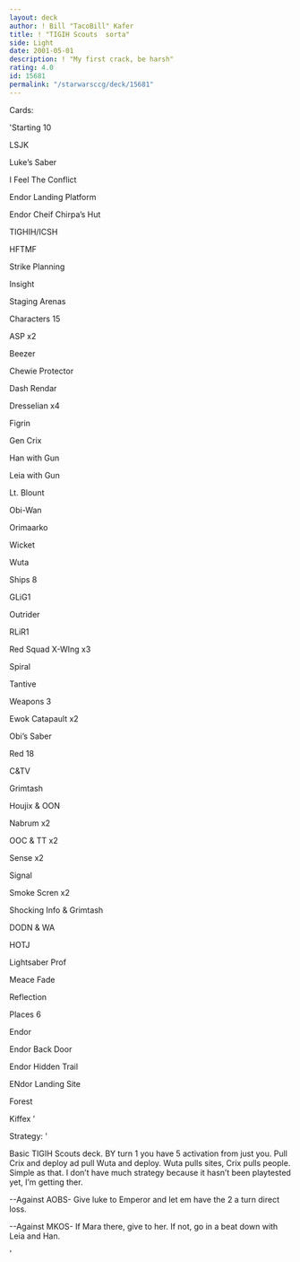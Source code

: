 ```yaml
---
layout: deck
author: ! Bill "TacoBill" Kafer
title: ! "TIGIH Scouts  sorta"
side: Light
date: 2001-05-01
description: ! "My first crack, be harsh"
rating: 4.0
id: 15681
permalink: "/starwarsccg/deck/15681"
---
```

Cards: 

'Starting 10

LSJK

Luke’s Saber

I Feel The Conflict

Endor Landing Platform

Endor Cheif Chirpa’s Hut

TIGHIH/ICSH

HFTMF

Strike Planning

Insight

Staging Arenas


Characters 15

ASP x2

Beezer

Chewie Protector

Dash Rendar

Dresselian x4

Figrin

Gen Crix

Han with Gun

Leia with Gun

Lt. Blount

Obi-Wan

Orimaarko

Wicket 

Wuta



Ships 8

GLiG1

Outrider

RLiR1

Red Squad X-WIng x3

Spiral

Tantive


Weapons 3

Ewok Catapault x2

Obi’s Saber


Red 18

C&TV

Grimtash

Houjix & OON

Nabrum x2

OOC & TT x2

Sense x2

Signal

Smoke Scren x2

Shocking Info & Grimtash

DODN & WA

HOTJ

Lightsaber Prof

Meace Fade

Reflection


Places 6

Endor

Endor Back Door

Endor Hidden Trail

ENdor Landing Site

Forest

Kiffex '

Strategy: '

Basic TIGIH Scouts deck. BY turn 1 you have 5 activation from just you. Pull Crix and deploy ad pull Wuta and deploy. Wuta pulls sites, Crix pulls people. Simple as that. I don’t have much strategy because it hasn’t been playtested yet, I’m getting ther.


--Against AOBS- Give luke to Emperor and let em have the 2 a turn direct loss.


--Against MKOS- If Mara there, give to her. If not, go in a beat down with Leia and Han.

'
